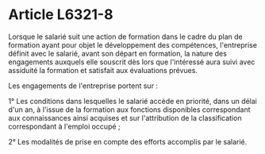 # Article L6321-8

Lorsque le salarié suit une action de formation dans le cadre du plan de formation ayant pour objet le développement des compétences, l'entreprise définit avec le salarié, avant son départ en formation, la nature des engagements auxquels elle souscrit dès lors que l'intéressé aura suivi avec assiduité la formation et satisfait aux évaluations prévues.

Les engagements de l'entreprise portent sur :

1° Les conditions dans lesquelles le salarié accède en priorité, dans un délai d'un an, à l'issue de la formation aux fonctions disponibles correspondant aux connaissances ainsi acquises et sur l'attribution de la classification correspondant à l'emploi occupé ;

2° Les modalités de prise en compte des efforts accomplis par le salarié.